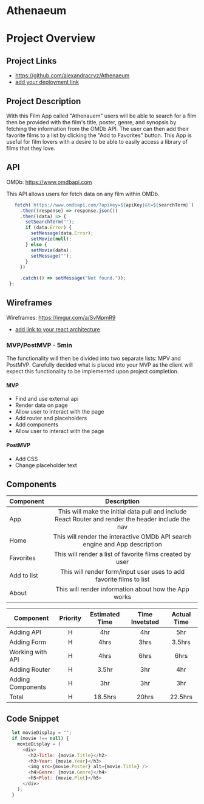 
 # Athenaeum
 # Project Overview

 ## Project Links

 - https://github.com/alexandracrvz/Athenaeum
 - [add your deployment link]()

 ## Project Description

 With this Film App called "Athenauem" users will be able to search for a film then be provided with the film's title, poster, genre, and synopsis by fetching the information from the OMDb API. The user can then add their favorite films to a list by clicking the "Add to Favorites" button. This App is useful for film lovers with a desire to be able to easily access a library of films that they love.

 ## API

 OMDb: https://www.omdbapi.com

 This API allows users for fetch data on any film within OMDb.

 ```js
    fetch(`https://www.omdbapi.com/?apikey=${apiKey}&t=${searchTerm}`)
      .then((response) => response.json())
      .then((data) => {
        setSearchTerm("");
        if (data.Error) {
          setMessage(data.Error);
          setMovie(null);
        } else {
          setMovie(data);
          setMessage("");
        }
      })

      .catch(() => setMessage("Not found."));
  };
  ```


 ## Wireframes

 Wireframes: https://imgur.com/a/SvMpmR9
 - [add link to your react architecture]()


 ### MVP/PostMVP - 5min

 The functionality will then be divided into two separate lists: MPV and PostMVP.  Carefully decided what is placed into your MVP as the client will expect this functionality to be implemented upon project completion.  

 #### MVP
 - Find and use external api 
 - Render data on page 
 - Allow user to interact with the page
 - Add router and placeholders
 - Add components
 - Allow user to interact with the page

 #### PostMVP

 - Add CSS
 - Change placeholder text

 ## Components

 | Component | Description | 
 | --- | :---: |  
 | App | This will make the initial data pull and include React Router and render the header include the nav|
 | Home | This will render the interactive OMDb API search engine and App description |
 | Favorites | This will render a list of favorite films created by user |
 | Add to list | This will render form/input user uses to add favorite films to list |
 | About | This will render information about how the App works |


 | Component | Priority | Estimated Time | Time Invetsted | Actual Time |
 | --- | :---: |  :---: | :---: | :---: |
 | Adding API | H | 4hr | 4hr | 5hr |
 | Adding Form | H | 4hrs| 3hrs | 3.5hrs |
 | Working with API | H | 4hrs| 6hrs | 6hrs |
 | Adding Router | H | 3.5hr | 3hr | 4hr |
 | Adding Components | H | 3hr | 3hr | 3hr |
 | Total | H | 18.5hrs | 20hrs | 22.5hrs |
 

 ## Code Snippet

```js
  let movieDisplay = "";
  if (movie !== null) {
    movieDisplay = (
      <div>
        <h2>Title: {movie.Title}</h2>
        <h3>Year: {movie.Year}</h3>
        <img src={movie.Poster} alt={movie.Title} />
        <h4>Genre: {movie.Genre}</h4>
        <h5>Plot: {movie.Plot}</h5>
      </div>
    );
  }
  ```
